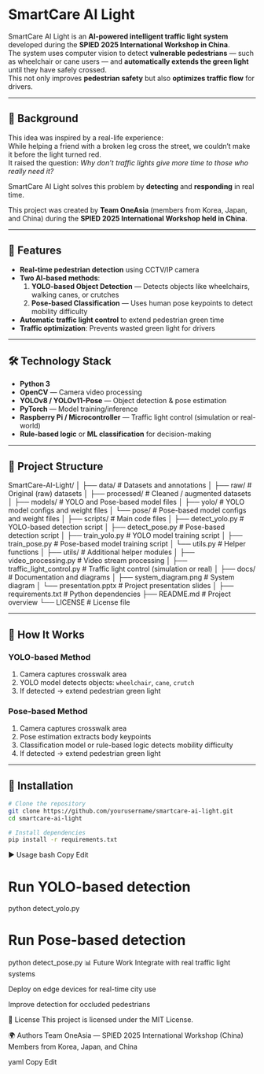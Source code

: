# SmartCare AI Light

SmartCare AI Light is an **AI-powered intelligent traffic light system** developed during the **SPIED 2025 International Workshop in China**.  
The system uses computer vision to detect **vulnerable pedestrians** — such as wheelchair or cane users — and **automatically extends the green light** until they have safely crossed.  
This not only improves **pedestrian safety** but also **optimizes traffic flow** for drivers.

---

## 📜 Background

This idea was inspired by a real-life experience:  
While helping a friend with a broken leg cross the street, we couldn’t make it before the light turned red.  
It raised the question: *Why don’t traffic lights give more time to those who really need it?*

SmartCare AI Light solves this problem by **detecting** and **responding** in real time.

This project was created by **Team OneAsia** (members from Korea, Japan, and China) during the **SPIED 2025 International Workshop held in China**.

---

## 🚀 Features

- **Real-time pedestrian detection** using CCTV/IP camera
- **Two AI-based methods**:
  1. **YOLO-based Object Detection** — Detects objects like wheelchairs, walking canes, or crutches
  2. **Pose-based Classification** — Uses human pose keypoints to detect mobility difficulty
- **Automatic traffic light control** to extend pedestrian green time
- **Traffic optimization**: Prevents wasted green light for drivers

---

## 🛠️ Technology Stack

- **Python 3**
- **OpenCV** — Camera video processing
- **YOLOv8 / YOLOv11-Pose** — Object detection & pose estimation
- **PyTorch** — Model training/inference
- **Raspberry Pi / Microcontroller** — Traffic light control (simulation or real-world)
- **Rule-based logic** or **ML classification** for decision-making

---

## 📂 Project Structure

SmartCare-AI-Light/
│
├── data/                     # Datasets and annotations
│   ├── raw/                   # Original (raw) datasets
│   ├── processed/             # Cleaned / augmented datasets
│
├── models/                   # YOLO and Pose-based model files
│   ├── yolo/                  # YOLO model configs and weight files
│   └── pose/                  # Pose-based model configs and weight files
│
├── scripts/                  # Main code files
│   ├── detect_yolo.py         # YOLO-based detection script
│   ├── detect_pose.py         # Pose-based detection script
│   ├── train_yolo.py          # YOLO model training script
│   ├── train_pose.py          # Pose-based model training script
│   └── utils.py               # Helper functions
│
├── utils/                    # Additional helper modules
│   ├── video_processing.py    # Video stream processing
│   ├── traffic_light_control.py # Traffic light control (simulation or real)
│
├── docs/                     # Documentation and diagrams
│   ├── system_diagram.png     # System diagram
│   └── presentation.pptx      # Project presentation slides
│
├── requirements.txt          # Python dependencies
├── README.md                 # Project overview
└── LICENSE                   # License file

---

## 🔄 How It Works

### YOLO-based Method
1. Camera captures crosswalk area
2. YOLO model detects objects: `wheelchair`, `cane`, `crutch`
3. If detected → extend pedestrian green light

### Pose-based Method
1. Camera captures crosswalk area
2. Pose estimation extracts body keypoints
3. Classification model or rule-based logic detects mobility difficulty
4. If detected → extend pedestrian green light

---

## 📌 Installation

```bash
# Clone the repository
git clone https://github.com/yourusername/smartcare-ai-light.git
cd smartcare-ai-light

# Install dependencies
pip install -r requirements.txt
```
▶️ Usage
bash
Copy
Edit
# Run YOLO-based detection
python detect_yolo.py

# Run Pose-based detection
python detect_pose.py
📊 Future Work
Integrate with real traffic light systems

Deploy on edge devices for real-time city use

Improve detection for occluded pedestrians

📜 License
This project is licensed under the MIT License.

🌍 Authors
Team OneAsia — SPIED 2025 International Workshop (China)
Members from Korea, Japan, and China

yaml
Copy
Edit

